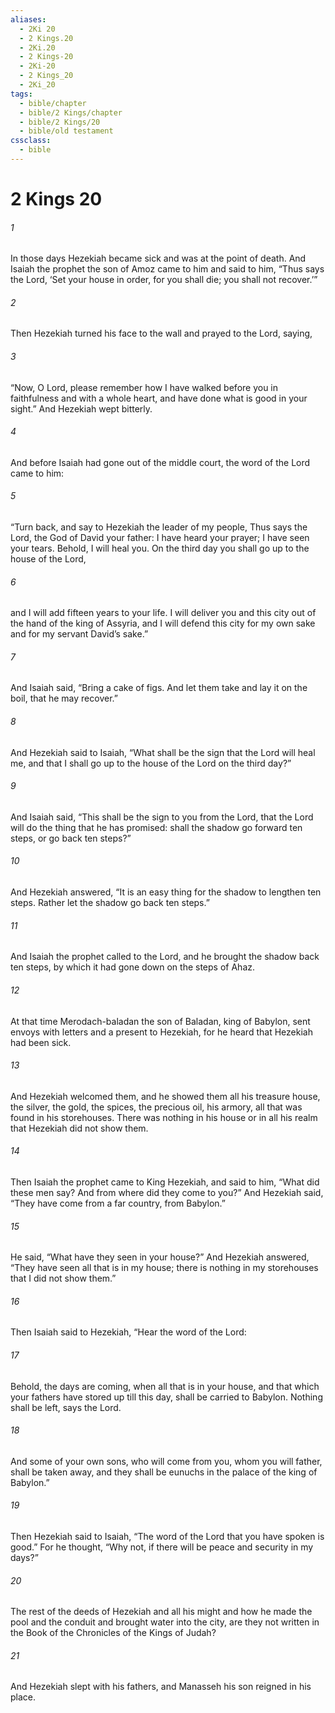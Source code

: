 ```yaml
---
aliases:
  - 2Ki 20
  - 2 Kings.20
  - 2Ki.20
  - 2 Kings-20
  - 2Ki-20
  - 2 Kings_20
  - 2Ki_20
tags:
  - bible/chapter
  - bible/2 Kings/chapter
  - bible/2 Kings/20
  - bible/old testament
cssclass:
  - bible
---
```


# 2 Kings 20

###### 1
In those days Hezekiah became sick and was at the point of death. And Isaiah the prophet the son of Amoz came to him and said to him, “Thus says the Lord, ‘Set your house in order, for you shall die; you shall not recover.’”
###### 2
Then Hezekiah turned his face to the wall and prayed to the Lord, saying,
###### 3
“Now, O Lord, please remember how I have walked before you in faithfulness and with a whole heart, and have done what is good in your sight.” And Hezekiah wept bitterly.
###### 4
And before Isaiah had gone out of the middle court, the word of the Lord came to him:
###### 5
“Turn back, and say to Hezekiah the leader of my people, Thus says the Lord, the God of David your father: I have heard your prayer; I have seen your tears. Behold, I will heal you. On the third day you shall go up to the house of the Lord,
###### 6
and I will add fifteen years to your life. I will deliver you and this city out of the hand of the king of Assyria, and I will defend this city for my own sake and for my servant David’s sake.”
###### 7
And Isaiah said, “Bring a cake of figs. And let them take and lay it on the boil, that he may recover.”
###### 8
And Hezekiah said to Isaiah, “What shall be the sign that the Lord will heal me, and that I shall go up to the house of the Lord on the third day?”
###### 9
And Isaiah said, “This shall be the sign to you from the Lord, that the Lord will do the thing that he has promised: shall the shadow go forward ten steps, or go back ten steps?”
###### 10
And Hezekiah answered, “It is an easy thing for the shadow to lengthen ten steps. Rather let the shadow go back ten steps.”
###### 11
And Isaiah the prophet called to the Lord, and he brought the shadow back ten steps, by which it had gone down on the steps of Ahaz.
###### 12
At that time Merodach-baladan the son of Baladan, king of Babylon, sent envoys with letters and a present to Hezekiah, for he heard that Hezekiah had been sick.
###### 13
And Hezekiah welcomed them, and he showed them all his treasure house, the silver, the gold, the spices, the precious oil, his armory, all that was found in his storehouses. There was nothing in his house or in all his realm that Hezekiah did not show them.
###### 14
Then Isaiah the prophet came to King Hezekiah, and said to him, “What did these men say? And from where did they come to you?” And Hezekiah said, “They have come from a far country, from Babylon.”
###### 15
He said, “What have they seen in your house?” And Hezekiah answered, “They have seen all that is in my house; there is nothing in my storehouses that I did not show them.”
###### 16
Then Isaiah said to Hezekiah, “Hear the word of the Lord:
###### 17
Behold, the days are coming, when all that is in your house, and that which your fathers have stored up till this day, shall be carried to Babylon. Nothing shall be left, says the Lord.
###### 18
And some of your own sons, who will come from you, whom you will father, shall be taken away, and they shall be eunuchs in the palace of the king of Babylon.”
###### 19
Then Hezekiah said to Isaiah, “The word of the Lord that you have spoken is good.” For he thought, “Why not, if there will be peace and security in my days?”
###### 20
The rest of the deeds of Hezekiah and all his might and how he made the pool and the conduit and brought water into the city, are they not written in the Book of the Chronicles of the Kings of Judah?
###### 21
And Hezekiah slept with his fathers, and Manasseh his son reigned in his place.


